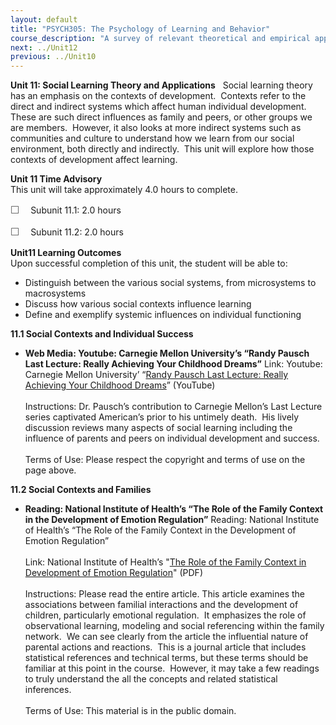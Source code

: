 ```yaml
---
layout: default
title: "PSYCH305: The Psychology of Learning and Behavior"
course_description: "A survey of relevant theoretical and empirical approaches within psychology as they relate to human learning and behavior."
next: ../Unit12
previous: ../Unit10
---
```

**Unit 11: Social Learning Theory and Applications** <span
id="11"></span> 
Social learning theory has an emphasis on the contexts of development. 
Contexts refer to the direct and indirect systems which affect human
individual development.  These are such direct influences as family and
peers, or other groups we are members.  However, it also looks at more
indirect systems such as communities and culture to understand how we
learn from our social environment, both directly and indirectly.  This
unit will explore how those contexts of development affect learning.

**Unit 11 Time Advisory**  
This unit will take approximately 4.0 hours to complete.  
  
 <span
style="color: rgb(85, 85, 85); font-family: 'Myriad Pro', 'Gill Sans', 'Gill Sans MT', Calibri, sans-serif; font-size: 16px; line-height: 21px; text-align: left; -webkit-text-size-adjust: none; ">☐
   </span>Subunit 11.1: 2.0 hours  
  
 <span
style="color: rgb(85, 85, 85); font-family: 'Myriad Pro', 'Gill Sans', 'Gill Sans MT', Calibri, sans-serif; font-size: 16px; line-height: 21px; text-align: left; -webkit-text-size-adjust: none; ">☐
   </span>Subunit 11.2: 2.0 hours

**Unit11 Learning Outcomes**  
Upon successful completion of this unit, the student will be able to:  
  
-   <span dir="LTR">Distinguish between the various social systems, from
    microsystems to macrosystems</span>
-   <span dir="LTR">Discuss how various social contexts influence
    learning</span>
-   Define and exemplify systemic influences on individual functioning

**11.1 Social Contexts and Individual Success** <span id="11.1"></span> 
-   **Web Media: Youtube: Carnegie Mellon University’s “Randy Pausch
    Last Lecture: Really Achieving Your Childhood Dreams”**
    Link: Youtube: Carnegie Mellon University’ “[Randy Pausch Last
    Lecture: Really Achieving Your Childhood
    Dreams](http://www.youtube.com/watch?v=ji5_MqicxSo)” (YouTube)  
        
     Instructions: Dr. Pausch’s contribution to Carnegie Mellon’s Last
    Lecture series captivated American’s prior to his untimely death. 
    His lively discussion reviews many aspects of social learning
    including the influence of parents and peers on individual
    development and success.  
        
     Terms of Use: Please respect the copyright and terms of use on the
    page above.

**11.2 Social Contexts and Families** <span id="11.2"></span> 
-   **Reading: National Institute of Health’s “The Role of the Family
    Context in the Development of Emotion Regulation”**
    Reading: National Institute of Health’s “The Role of the Family
    Context in the Development of Emotion Regulation”  
        
     Link: National Institute of Health’s "[The Role of the Family
    Context in Development of Emotion
    Regulation](https://resources.saylor.org/archived/wp-content/uploads/2012/01/PSYCH305-11.2.pdf)"
    (PDF)  
        
     Instructions: Please read the entire article. This article examines
    the associations between familial interactions and the development
    of children, particularly emotional regulation.  It emphasizes the
    role of observational learning, modeling and social referencing
    within the family network.  We can see clearly from the article the
    influential nature of parental actions and reactions.  This is a
    journal article that includes statistical references and technical
    terms, but these terms should be familiar at this point in the
    course.  However, it may take a few readings to truly understand the
    all the concepts and related statistical inferences.  
        
     Terms of Use: This material is in the public domain.


